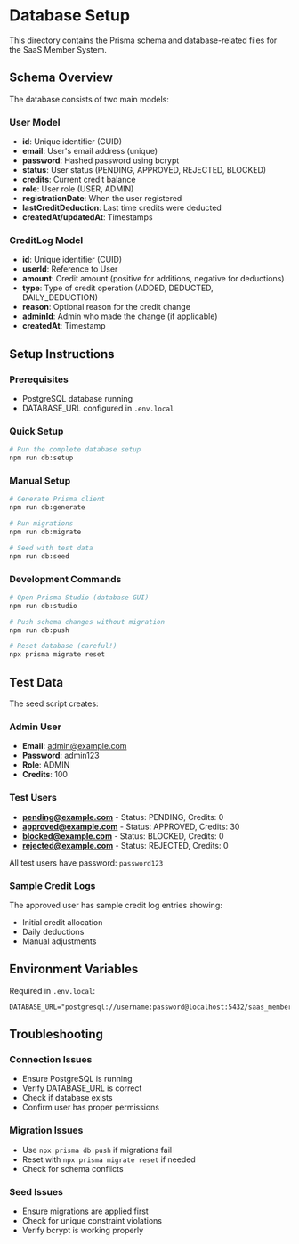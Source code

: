 # Database Setup

This directory contains the Prisma schema and database-related files for the SaaS Member System.

## Schema Overview

The database consists of two main models:

### User Model
- **id**: Unique identifier (CUID)
- **email**: User's email address (unique)
- **password**: Hashed password using bcrypt
- **status**: User status (PENDING, APPROVED, REJECTED, BLOCKED)
- **credits**: Current credit balance
- **role**: User role (USER, ADMIN)
- **registrationDate**: When the user registered
- **lastCreditDeduction**: Last time credits were deducted
- **createdAt/updatedAt**: Timestamps

### CreditLog Model
- **id**: Unique identifier (CUID)
- **userId**: Reference to User
- **amount**: Credit amount (positive for additions, negative for deductions)
- **type**: Type of credit operation (ADDED, DEDUCTED, DAILY_DEDUCTION)
- **reason**: Optional reason for the credit change
- **adminId**: Admin who made the change (if applicable)
- **createdAt**: Timestamp

## Setup Instructions

### Prerequisites
- PostgreSQL database running
- DATABASE_URL configured in `.env.local`

### Quick Setup
```bash
# Run the complete database setup
npm run db:setup
```

### Manual Setup
```bash
# Generate Prisma client
npm run db:generate

# Run migrations
npm run db:migrate

# Seed with test data
npm run db:seed
```

### Development Commands
```bash
# Open Prisma Studio (database GUI)
npm run db:studio

# Push schema changes without migration
npm run db:push

# Reset database (careful!)
npx prisma migrate reset
```

## Test Data

The seed script creates:

### Admin User
- **Email**: admin@example.com
- **Password**: admin123
- **Role**: ADMIN
- **Credits**: 100

### Test Users
- **pending@example.com** - Status: PENDING, Credits: 0
- **approved@example.com** - Status: APPROVED, Credits: 30
- **blocked@example.com** - Status: BLOCKED, Credits: 0
- **rejected@example.com** - Status: REJECTED, Credits: 0

All test users have password: `password123`

### Sample Credit Logs
The approved user has sample credit log entries showing:
- Initial credit allocation
- Daily deductions
- Manual adjustments

## Environment Variables

Required in `.env.local`:
```
DATABASE_URL="postgresql://username:password@localhost:5432/saas_member_system"
```

## Troubleshooting

### Connection Issues
- Ensure PostgreSQL is running
- Verify DATABASE_URL is correct
- Check if database exists
- Confirm user has proper permissions

### Migration Issues
- Use `npx prisma db push` if migrations fail
- Reset with `npx prisma migrate reset` if needed
- Check for schema conflicts

### Seed Issues
- Ensure migrations are applied first
- Check for unique constraint violations
- Verify bcrypt is working properly